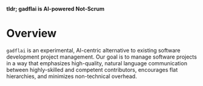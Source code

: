 **tldr; gadflai is AI-powered Not-Scrum**

# Overview

`gadflai` is an experimental, AI-centric alternative to existing software
development project management. Our goal is to manage software projects in a way
that emphasizes high-quality, natural language communication between
highly-skilled and competent contributors, encourages flat hierarchies, and
minimizes non-technical overhead.